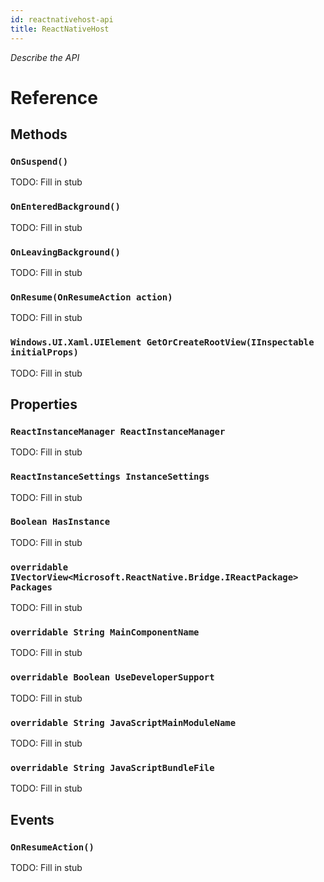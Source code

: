 ```yaml
---
id: reactnativehost-api
title: ReactNativeHost
---
```


*Describe the API*

# Reference

## Methods

### ```OnSuspend()```

TODO: Fill in stub

### ```OnEnteredBackground()```

TODO: Fill in stub

### ```OnLeavingBackground()```

TODO: Fill in stub

### ```OnResume(OnResumeAction action)```

TODO: Fill in stub

### ```Windows.UI.Xaml.UIElement GetOrCreateRootView(IInspectable initialProps)```

TODO: Fill in stub

## Properties

### ```ReactInstanceManager ReactInstanceManager```

TODO: Fill in stub

### ```ReactInstanceSettings InstanceSettings ```

TODO: Fill in stub

### ```Boolean HasInstance```

TODO: Fill in stub

### ```overridable IVectorView<Microsoft.ReactNative.Bridge.IReactPackage> Packages```

TODO: Fill in stub

### ```overridable String MainComponentName```

TODO: Fill in stub

### ```overridable Boolean UseDeveloperSupport```

TODO: Fill in stub

### ```overridable String JavaScriptMainModuleName```

TODO: Fill in stub

### ```overridable String JavaScriptBundleFile```

TODO: Fill in stub

## Events

### `OnResumeAction()`

TODO: Fill in stub


<!-- // Copyright (c) Microsoft Corporation. All rights reserved.
// Licensed under the MIT License.

import "IReactPackage.idl";
import "NativeModuleBase.idl";
import "ReactInstanceManager.idl";
import "ReactInstanceSettings.idl";
import "ReactRootView.idl";

namespace Microsoft.ReactNative
{
  [webhosthidden]
  delegate void OnResumeAction();

  [webhosthidden]
  [default_interface]
  unsealed runtimeclass ReactNativeHost
  {
    ReactNativeHost();

    ReactInstanceManager ReactInstanceManager{ get; };
    ReactInstanceSettings InstanceSettings { get; };

    Boolean HasInstance{ get; };

    overridable IVectorView<Microsoft.ReactNative.Bridge.IReactPackage> Packages{ get; };

    overridable String MainComponentName{ get; };
    overridable Boolean UseDeveloperSupport{ get; };
    overridable String JavaScriptMainModuleName{ get; };
    overridable String JavaScriptBundleFile{ get; };

    Windows.UI.Xaml.UIElement GetOrCreateRootView(IInspectable initialProps);

    void OnSuspend();
    void OnEnteredBackground();
    void OnLeavingBackground();
    void OnResume(OnResumeAction action);
  };
} -->
